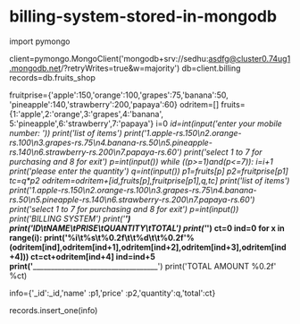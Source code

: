 # billing-system-stored-in-mongodb

import pymongo

client=pymongo.MongoClient('mongodb+srv://sedhu:asdfg@cluster0.74ug1.mongodb.net/?retryWrites=true&w=majority')
db=client.billing
records=db.fruits_shop

fruitprise={'apple':150,'orange':100,'grapes':75,'banana':50,
            'pineapple':140,'strawberry':200,'papaya':60}
odritem=[]
fruits={1:'apple',2:'orange',3:'grapes',4:'banana',
        5:'pineapple',6:'strawberry',7:'papaya'}
i=0
_id=int(input('enter your mobile number: '))
print('list of items')
print('1.apple-rs.150\n2.orange-rs.100\n3.grapes-rs.75\n4.banana-rs.50\n5.pineapple-rs.140\n6.strawberry-rs.200\n7.papaya-rs.60')
print('select 1 to 7 for purchasing and 8 for exit')
p=int(input())
while ((p>=1)and(p<=7)):
  i=i+1
  print('please enter the quantity')
  q=int(input())
  p1=fruits[p]
  p2=fruitprise[p1]
  tc=q*p2
  odritem=odritem+[_id,fruits[p],fruitprise[p1],q,tc]
  print('list of items')
  print('1.apple-rs.150\n2.orange-rs.100\n3.grapes-rs.75\n4.banana-rs.50\n5.pineapple-rs.140\n6.strawberry-rs.200\n7.papaya-rs.60')
  print('select 1 to 7 for purchasing and 8 for exit')
  p=int(input())
print('BILLING SYSTEM')
print('_____________________________________')
print('ID\tNAME\tPRISE\tQUANTITY\tTOTAL')
print('_____________________________________')
ct=0
ind=0
for x in range(i):
  print('%i\t%s\t%0.2f\t\t%d\t\t%0.2f'%(odritem[ind],odritem[ind+1],odritem[ind+2],odritem[ind+3],odritem[ind+4]))
  ct=ct+odritem[ind+4]
  ind=ind+5
print('_____________________________________')
print('TOTAL AMOUNT %0.2f' %ct) 

info={'_id':_id,'name' :p1,'price' :p2,'quantity':q,'total':ct}

records.insert_one(info)
